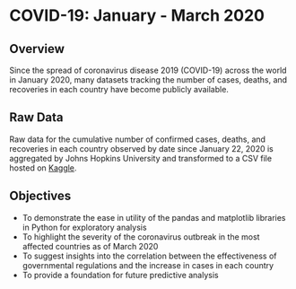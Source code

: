 # COVID-19: January - March 2020

## Overview
Since the spread of coronavirus disease 2019 (COVID-19) across the world in January 2020, many datasets 
tracking the number of cases, deaths, and recoveries in each country have become publicly available. 

## Raw Data
Raw data for the cumulative number of confirmed cases, deaths, and recoveries in each country observed by date since January 22, 2020 is aggregated by Johns Hopkins University and transformed to a CSV file hosted on 
[Kaggle](ttps://www.kaggle.com/sudalairajkumar/novel-corona-virus-2019-dataset).

## Objectives
- To demonstrate the ease in utility of the pandas and matplotlib libraries in Python for exploratory analysis
- To highlight the severity of the coronavirus outbreak in the most affected countries as of March 2020
- To suggest insights into the correlation between the effectiveness of governmental regulations and the increase in cases in each country
- To provide a foundation for future predictive analysis 
